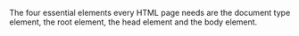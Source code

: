 The four essential elements every HTML page needs are the document type element, the root element, the head element and the body element.
